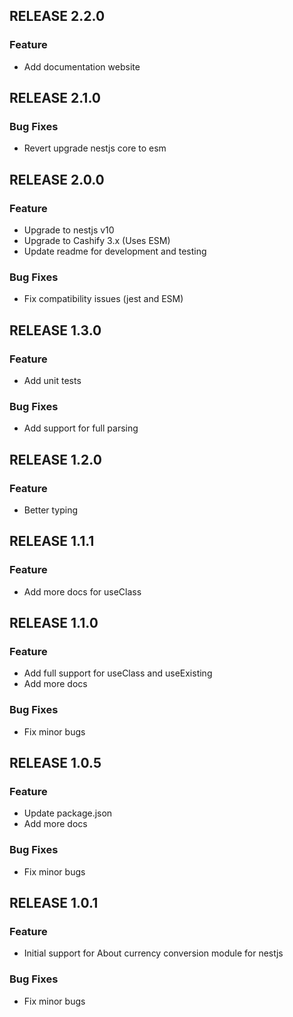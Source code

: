 ## RELEASE 2.2.0

### Feature
* Add documentation website

## RELEASE 2.1.0

### Bug Fixes
* Revert upgrade nestjs core to esm

## RELEASE 2.0.0
### Feature
* Upgrade to nestjs v10
* Upgrade to Cashify 3.x (Uses ESM)
* Update readme for development and testing
### Bug Fixes
* Fix compatibility issues (jest and ESM)

## RELEASE 1.3.0
### Feature
* Add unit tests
### Bug Fixes
* Add support for full parsing

## RELEASE 1.2.0
### Feature
* Better typing

## RELEASE 1.1.1
### Feature
* Add more docs for useClass

## RELEASE 1.1.0
### Feature
* Add full support for useClass and useExisting
* Add more docs
### Bug Fixes
* Fix minor bugs

## RELEASE 1.0.5
### Feature
* Update package.json
* Add more docs
### Bug Fixes
* Fix minor bugs

## RELEASE 1.0.1
### Feature
* Initial support for About currency conversion module for nestjs
### Bug Fixes
* Fix minor bugs